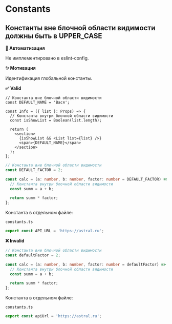 # Constants

## Константы вне блочной области видимости должны быть в UPPER_CASE

**🤖 Автоматизация**

Не имплементировано в eslint-config.

**✨ Мотивация**

Идентификация глобальной константы.

**✅ Valid**

```tsx
// Константа вне блочной области видимости
const DEFAULT_NAME = 'Вася';

const Info = ({ list }: Props) => {
  // Константа внутри блочной области видимости
  const isShowList = Boolean(list.length);

  return (
    <section>
      {isShowList && <List list={list} />}
      <span>{DEFAULT_NAME}</span>
    </section>
  );
};
```

```ts
// Константа вне блочной области видимости
const DEFAULT_FACTOR = 2;

const calc = (a: number, b: number, factor: number = DEFAULT_FACTOR) => {
  // Константа внутри блочной области видимости
  const summ = a + b;

  return summ * factor;
};
```

Константа в отдельном файле:

```constants.ts```
```ts
export const API_URL = 'https://astral.ru';
```

**❌ Invalid**

```ts
// Константа вне блочной области видимости
const defaultFactor = 2;

const calc = (a: number, b: number, factor: number = defaultFactor) => {
  // Константа внутри блочной области видимости
  const summ = a + b;

  return summ * factor;
};
```

Константа в отдельном файле:

```constants.ts```
```ts
export const apiUrl = 'https://astral.ru';
```
